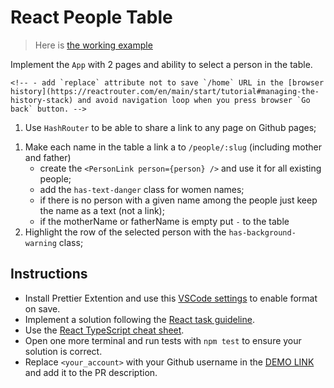 # React People Table

> Here is [the working example](https://mate-academy.github.io/react_people-table-basics/)

Implement the `App` with 2 pages and ability to select a person in the table.

<!-- 1. Create the `HomePage` available at `/` with just a title `Home Page`
1. Create the `PeoplePage` available at `/people` with a title `People Page` -->
<!-- 1. Use [Navigate](https://reactrouter.com/docs/en/v6/components/navigate) component to redirect from `/home` to `/`; -->
    <!-- - add `replace` attribute not to save `/home` URL in the [browser history](https://reactrouter.com/en/main/start/tutorial#managing-the-history-stack) and avoid navigation loop when you press browser `Go back` button. -->
<!-- 1. Implement `NotFoundPage` with a title `Page not found` that is shown for all the other URLs; -->
<!-- 1. Add the `Navbar` with 2 links `Home` and `People`. Active one should have the `has-background-grey-lighter` class; -->
1. Use `HashRouter` to be able to share a link to any page on Github pages;
<!-- 1. Fetch `people` from [the API](https://mate-academy.github.io/react_people-table/api/people.json) when `PeoplePage` is opened; -->
<!-- 1. Pass `people` to `PeopleTable` component and render as a table (see the given markup); -->
1. Make each name in the table a link a to `/people/:slug` (including mother and father)
    - create the `<PersonLink person={person} />` and use it for all existing people;
    - add the `has-text-danger` class for women names;
    - if there is no person with a given name among the people just keep the name as a text (not a link);
    - if the motherName or fatherName is empty put `-` to the table
1. Highlight the row of the selected person with the `has-background-warning` class;

## Instructions
- Install Prettier Extention and use this [VSCode settings](https://mate-academy.github.io/fe-program/tools/vscode/settings.json) to enable format on save.
- Implement a solution following the [React task guideline](https://github.com/mate-academy/react_task-guideline#react-tasks-guideline).
- Use the [React TypeScript cheat sheet](https://mate-academy.github.io/fe-program/js/extra/react-typescript).
- Open one more terminal and run tests with `npm test` to ensure your solution is correct.
- Replace `<your_account>` with your Github username in the [DEMO LINK](https://pawelnowicki87.github.io/react_people-table-basics/) and add it to the PR description.
